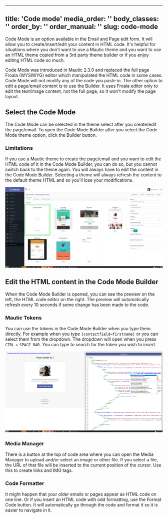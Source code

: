 ---
title: 'Code mode'
media_order: ''
body_classes: ''
order_by: ''
order_manual: ''
slug: code-mode
---------------

Code Mode is an option available in the Email and Page edit form. It will allow you to create/insert/edit your content in HTML code. It's helpful for situations where you don't want to use a Mautic theme and you want to use an HTML theme copied from a 3rd party theme builder or if you enjoy editing HTML code so much.

Code Mode was introduced in Mautic 2.3.0 and replaced the full page Froala (WYSIWYG) editor which manipulated the HTML code in some cases. Code Mode will not modify any of the code you paste in. The other option to edit a page/email content is to use the Builder. It uses Froala editor only to edit the text/image content, not the full page, so it won't modify the page layout.

## Select the Code Mode

The Code Mode can be selected in the theme select after you create/edit the page/email. To open the Code Mode Builder after you select the Code Mode theme option, click the Builder button.

### Limitations

If you use a Mautic theme to create the page/email and you want to edit the HTML code of it in the Code Mode Builder, you can do so, but you cannot switch back to the theme again. You will always have to edit the content in the Code Mode Builder. Selecting a theme will always refresh the content to the default theme HTML and so you'll lose your modifications.

![Select the Code Mode](code-mode-select.png)

## Edit the HTML content in the Code Mode Builder

When the Code Mode Builder is opened, you can see the preview on the left, the HTML code editor on the right. The preview will automatically refresh every 10 seconds if some change has been made to the code.

### Mautic Tokens

You can use the tokens in the Code Mode Builder when you type them directly. For example when you type `{contactfield=firstname}` or you can select them from the dropdown. The dropdown will open when you press `CTRL` + `SPACE BAR`. You can type to search for the token you wish to insert.

![Edit the HTML with Code Mode](code-mode-builder.png)

### Media Manager

There is a button at the top of code area where you can open the Media Manager to upload and/or select an image or other file. If you select a file, the URL of that file will be inserted to the current position of the cursor. Use this to create links and IMG tags.

### Code Formatter

It might happen that your older emails or pages appear as HTML code on one line. Or if you insert an HTML code with odd formatting, use the Format Code button. It will automatically go through the code and format it so it is easier to navigate in it.
